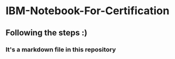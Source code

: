 # IBM-Notebook-For-Certification

## Following the steps :)

### It's a markdown file in this repository

